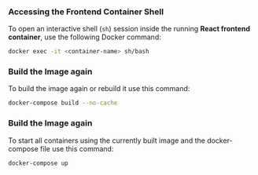 ### Accessing the Frontend Container Shell

To open an interactive shell (`sh`) session inside the running **React frontend container**, use the following Docker command:

```bash
docker exec -it <container-name> sh/bash
```

### Build the Image again

To build the image again or rebuild it use this command:

```bash
docker-compose build --no-cache
```

### Build the Image again

To start all containers using the currently built image and the docker-compose file use this command:

```bash
docker-compose up
```
